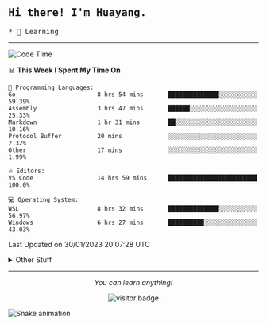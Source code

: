<h2>
    <samp>Hi there! I'm Huayang.</samp>
</h2>
<p>
    <samp>
        * 🧐 Learning
    </samp>
</p>



<hr>


<!--START_SECTION:waka-->
![Code Time](http://img.shields.io/badge/Code%20Time-397%20hrs%2026%20mins-blue)

📊 **This Week I Spent My Time On** 

```text
💬 Programming Languages: 
Go                       8 hrs 54 mins       ██████████████░░░░░░░░░░░   59.39% 
Assembly                 3 hrs 47 mins       ██████░░░░░░░░░░░░░░░░░░░   25.33% 
Markdown                 1 hr 31 mins        ██░░░░░░░░░░░░░░░░░░░░░░░   10.16% 
Protocol Buffer          20 mins             ░░░░░░░░░░░░░░░░░░░░░░░░░   2.32% 
Other                    17 mins             ░░░░░░░░░░░░░░░░░░░░░░░░░   1.99%

🔥 Editors: 
VS Code                  14 hrs 59 mins      █████████████████████████   100.0%

💻 Operating System: 
WSL                      8 hrs 32 mins       ██████████████░░░░░░░░░░░   56.97% 
Windows                  6 hrs 27 mins       ██████████░░░░░░░░░░░░░░░   43.03%

```


 Last Updated on 30/01/2023 20:07:28 UTC
<!--END_SECTION:waka-->


<details>
  <summary>Other Stuff</summary>
  <br />
<!--   
  <p align="left">
    <img height="180em" src="https://github-readme-streak-stats.herokuapp.com/?user=GuillaumeFalourd" />
    
  </p> -->

  * 🏆 Some GitHub statistical reports:
  
  <img width="100%" src="https://github-profile-trophy.vercel.app/?username=xmchxup&column=7">
  <p align="left">  
    <img height="180em" src="https://github-readme-stats.vercel.app/api?username=xmchxup&hide_border=true&show_icons=true&include_all_commits=true&bg_color=0,EC6C6C,FFD479,FFFC79,73FA79&theme=graywhite&locale=en" />
    <img height="180em" src="https://github-readme-stats.vercel.app/api/top-langs/?username=xmchxup&hide=css,scss,html&langs_count=8&hide_border=true&layout=compact&bg_color=0,73FA79,73FDFF,D783FF&theme=graywhite&locale=en" />
  </p>
  
  <img width="100%" src="https://github-profile-summary-cards.vercel.app/api/cards/profile-details?username=xmchxup&theme=github" />
 
</a>
</details>
<hr>
<p align="center">
    <i>You can learn anything!</i>
    <p align="center">
        <img src="https://visitor-badge.laobi.icu/badge?page_id=xmchxup" alt="visitor badge"/>       
    </p>
</p>

![Snake animation](https://github.com/XmchxUp/XmchxUp/blob/output/github-contribution-grid-snake.gif)


